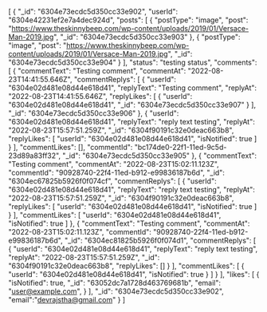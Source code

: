 [
    {
        "_id": "6304e73ecdc5d350cc33e902",
        "userId": "6304e42231ef2e7a4dec924d",
        "posts": [
            {
                "postType": "image",
                "post": "https://www.theskinnybeep.com/wp-content/uploads/2019/01/Versace-Man-2019.jpg",
                "_id": "6304e73ecdc5d350cc33e903"
            },
            {
                "postType": "image",
                "post": "https://www.theskinnybeep.com/wp-content/uploads/2019/01/Versace-Man-2019.jpg",
                "_id": "6304e73ecdc5d350cc33e904"
            }
        ],
        "status": "testing status",
        "comments": [
            {
                "commentText": "Testing comment",
                "commentAt": "2022-08-23T14:41:55.646Z",
                "commentReplys": [
                    {
                        "userId": "6304e02d481e08d44e618d41",
                        "replyText": "Testing comment",
                        "replyAt": "2022-08-23T14:41:55.646Z",
                        "replyLikes": [
                            {
                                "userId": "6304e02d481e08d44e618d41",
                                "_id": "6304e73ecdc5d350cc33e907"
                            }
                        ],
                        "_id": "6304e73ecdc5d350cc33e906"
                    },
                    {
                        "userId": "6304e02d481e08d44e618d41",
                        "replyText": "reply text testing",
                        "replyAt": "2022-08-23T15:57:51.259Z",
                        "_id": "6304f90191c32e0deac663b8",
                        "replyLikes": [
                            "userId": "6304e02d481e08d44e618d41",
                       "isNotified": true 
                        ]
                    }
                ],
                "commentLikes": [],
                "commentId": "bc174de0-22f1-11ed-9c5d-23d89a83ff32",
                "_id": "6304e73ecdc5d350cc33e905"
            },
            {
                "commentText": "Testing comment",
                "commentAt": "2022-08-23T15:02:11.123Z",
                "commentId": "90928740-22f4-11ed-b912-e99836187b6d",
                "_id": "6304ec67825b5926f0f074cf",
                "commentReplys": [
                    {
                        "userId": "6304e02d481e08d44e618d41",
                        "replyText": "reply text testing",
                        "replyAt": "2022-08-23T15:57:51.259Z",
                        "_id": "6304f90191c32e0deac663b8",
                        "replyLikes": [
                            "userId": "6304e02d481e08d44e618d41",
                           "isNotified": true 
                        ]
                    }
                ],
                "commentLikes": [
                    "userId": "6304e02d481e08d44e618d41",
                       "isNotified": true 
                ]
            },
            {
                "commentText": "Testing comment",
                "commentAt": "2022-08-23T15:02:11.123Z",
                "commentId": "90928740-22f4-11ed-b912-e99836187b6d",
                "_id": "6304ec81825b5926f0f074d1",
                "commentReplys": [
                    {
                        "userId": "6304e02d481e08d44e618d41",
                        "replyText": "reply text testing",
                        "replyAt": "2022-08-23T15:57:51.259Z",
                        "_id": "6304f90191c32e0deac663b8",
                        "replyLikes": []
                    }
                ],
                "commentLikes": [
                    {
                       "userId": "6304e02d481e08d44e618d41",
                       "isNotified": true 
                    }
                ]
            }
        ],
        "likes": [
            {
                "isNotified": true,
                "_id": "63052dc7a1728d463769681b",
                "email": "user@example.com",
            }
        ],
        "_id": "6304e73ecdc5d350cc33e902",
        "email":"devrajstha@gmail.com"
    }
]